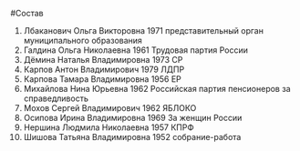 #Состав
1. Лбаканович Ольга Викторовна 1971 представительный орган муниципального образования
2. Галдина Ольга Николаевна 1961 Трудовая партия России
3. Дёмина Наталья Владимировна 1973 СР
4. Карпов Антон Владимирович 1979 ЛДПР
5. Карпова Тамара Владимировна 1956 ЕР
6. Михайлова Нина Юрьевна 1962 Российская партия пенсионеров за справедливость
7. Мохов Сергей Владимирович 1962 ЯБЛОКО
8. Осипова Ирина Владимировна 1969 За женщин России
9. Нершина Людмила Николаевна 1957 КПРФ
10. Шишова Татьяна Владимировна 1952 собрание-работа

